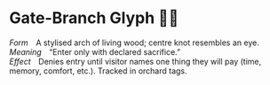 # Gate-Branch Glyph 𓄚⃠

*Form* A stylised arch of living wood; centre knot resembles an eye.  
*Meaning* “Enter only with declared sacrifice.”  
*Effect* Denies entry until visitor names one thing they will
pay (time, memory, comfort, etc.). Tracked in orchard tags.

